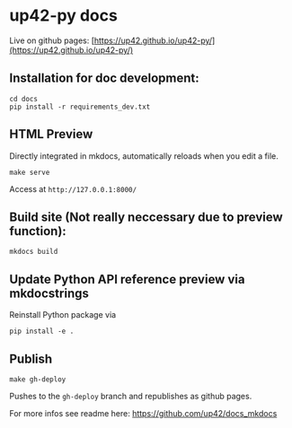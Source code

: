 # up42-py docs

Live on github pages:
[https://up42.github.io/up42-py/](https://up42.github.io/up42-py/)

## Installation for doc development:
```
cd docs
pip install -r requirements_dev.txt
```

## HTML Preview
Directly integrated in mkdocs, automatically reloads when you edit a file.
```
make serve
```
Access at `http://127.0.0.1:8000/`

## Build site (Not really neccessary due to preview function):
```
mkdocs build
```

## Update Python API reference preview via mkdocstrings
Reinstall Python package via 
```
pip install -e .
```

## Publish
```
make gh-deploy
```
Pushes to the `gh-deploy` branch and republishes as github pages.

For more infos see readme here:
https://github.com/up42/docs_mkdocs
